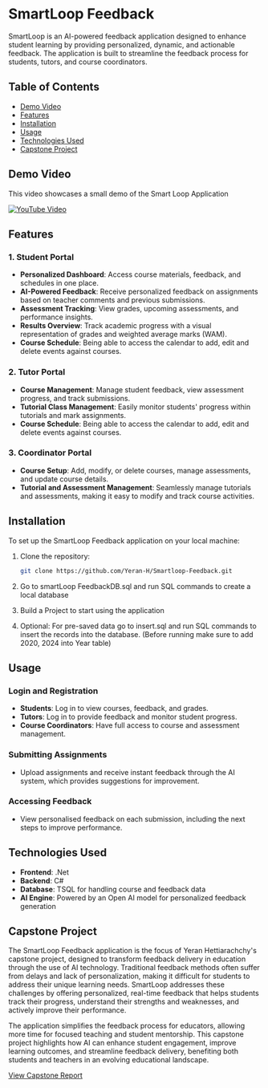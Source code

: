 # SmartLoop Feedback

SmartLoop is an AI-powered feedback application designed to enhance student learning by providing personalized, dynamic, and actionable feedback. The application is built to streamline the feedback process for students, tutors, and course coordinators.

## Table of Contents
- [Demo Video](#demo-video)
- [Features](#features)
- [Installation](#installation)
- [Usage](#usage)
- [Technologies Used](#technologies-used)
- [Capstone Project](#capstone-project)

## Demo Video
This video showcases a small demo of the Smart Loop Application

[![YouTube Video](https://img.youtube.com/vi/YVtDCVoGfoQ/0.jpg)](https://www.youtube.com/watch?v=YVtDCVoGfoQ)


## Features

### 1. Student Portal
- **Personalized Dashboard**: Access course materials, feedback, and schedules in one place.
- **AI-Powered Feedback**: Receive personalized feedback on assignments based on teacher comments and previous submissions.
- **Assessment Tracking**: View grades, upcoming assessments, and performance insights.
- **Results Overview**: Track academic progress with a visual representation of grades and weighted average marks (WAM).
- **Course Schedule**: Being able to access the calendar to add, edit and delete events against courses. 

### 2. Tutor Portal
- **Course Management**: Manage student feedback, view assessment progress, and track submissions.
- **Tutorial Class Management**: Easily monitor students' progress within tutorials and mark assignments.
- **Course Schedule**: Being able to access the calendar to add, edit and delete events against courses. 

### 3. Coordinator Portal
- **Course Setup**: Add, modify, or delete courses, manage assessments, and update course details.
- **Tutorial and Assessment Management**: Seamlessly manage tutorials and assessments, making it easy to modify and track course activities.

## Installation

To set up the SmartLoop Feedback application on your local machine:

1. Clone the repository:
    ```bash
    git clone https://github.com/Yeran-H/Smartloop-Feedback.git
    ```

2. Go to smartLoop FeedbackDB.sql and run SQL commands to create a local database

3. Build a Project to start using the application

4. Optional: For pre-saved data go to insert.sql and run SQL commands to insert the records into the database. (Before running make sure to add 2020, 2024 into Year table)

## Usage

### Login and Registration
- **Students**: Log in to view courses, feedback, and grades.
- **Tutors**: Log in to provide feedback and monitor student progress.
- **Course Coordinators**: Have full access to course and assessment management.

### Submitting Assignments
- Upload assignments and receive instant feedback through the AI system, which provides suggestions for improvement.

### Accessing Feedback
- View personalised feedback on each submission, including the next steps to improve performance.

## Technologies Used
- **Frontend**: .Net
- **Backend**: C#
- **Database**: TSQL for handling course and feedback data
- **AI Engine**: Powered by an Open AI model for personalized feedback generation

## Capstone Project

The SmartLoop Feedback application is the focus of Yeran Hettiarachchy's capstone project, designed to transform feedback delivery in education through the use of AI technology. Traditional feedback methods often suffer from delays and lack of personalization, making it difficult for students to address their unique learning needs. SmartLoop addresses these challenges by offering personalized, real-time feedback that helps students track their progress, understand their strengths and weaknesses, and actively improve their performance.

The application simplifies the feedback process for educators, allowing more time for focused teaching and student mentorship. This capstone project highlights how AI can enhance student engagement, improve learning outcomes, and streamline feedback delivery, benefiting both students and teachers in an evolving educational landscape.

[View Capstone Report](https://github.com/Yeran-H)
